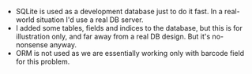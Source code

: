 
- SQLite is used as a development database just to do it fast. In a real-world situation I'd use a real DB server.
- I added some tables, fields and indices to the database, but this is for illustration only, and far away from a real DB design. But it's no-nonsense anyway. 
- ORM is not used as we are essentially working only with barcode field for this problem.
